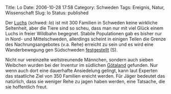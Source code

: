 Title: Lo
Date: 2006-10-28 17:58
Category: Schweden
Tags: Ereignis, Natur, Wissenschaft
Slug: lo
Status: published

Der [Luchs](http://de.wikipedia.org/wiki/Eurasischer_Luchs) (schwed:
*lo*) ist mit 300 Familien in Schweden keine wirkliche Seltenheit, aber
die Tiere sind so scheu, dass man nur mit viel Glück einem Luchs in
freier Wildbahn begegnet. Stabile Populationen gab es bisher nur in
Nord- und Mittelschweden, allerdings scheint in einigen Teilen die
Grenze des Nachrungsangebotes (v.a. Rehe) erreicht zu sein und es wird
eine Wanderbewegung gen Südschweden
[festgestellt](http://www.sr.se/cgi-bin/p1/program/artikel.asp?ProgramID=406&nyheter=1&Artikel=991907)
(S).

Nicht nur vereinzelte weitstreunende Männchen, sondern auch sieben
Weibchen wurden bei der Inventur im südlichen
[Götaland](http://de.wikipedia.org/wiki/G%C3%B6taland) gefunden. Nur
wenn auch dort eine dauerhafte Ansiedelung gelingt, kann laut Experten
das staatliche Ziel von 350 Familien ereicht werden. Für Jäger bedeutet
das natürlich, dass sie weniger Rehe zu jagen haben werden, eine
Tatsache, die sie hoffentlich freut.

